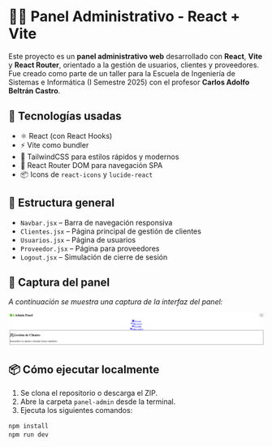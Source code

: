 # 🧑‍💻 Panel Administrativo - React + Vite

Este proyecto es un **panel administrativo web** desarrollado con **React**, **Vite** y **React Router**, orientado a la gestión de usuarios, clientes y proveedores. Fue creado como parte de un taller para la Escuela de Ingeniería de Sistemas e Informática (I Semestre 2025) con el profesor **Carlos Adolfo Beltrán Castro**.

## 🚀 Tecnologías usadas

- ⚛️ React (con React Hooks)
- ⚡ Vite como bundler
- 🎨 TailwindCSS para estilos rápidos y modernos
- 🔄 React Router DOM para navegación SPA
- 📦 Icons de `react-icons` y `lucide-react`

## 📂 Estructura general

- `Navbar.jsx` – Barra de navegación responsiva
- `Clientes.jsx` – Página principal de gestión de clientes
- `Usuarios.jsx` – Página de usuarios
- `Proveedor.jsx` – Página para proveedores
- `Logout.jsx` – Simulación de cierre de sesión

## 📸 Captura del panel

_A continuación se muestra una captura de la interfaz del panel:_

![Captura del Panel](./captura.png)

## 📦 Cómo ejecutar localmente

1. Se clona el repositorio o descarga el ZIP.
2. Abre la carpeta `panel-admin` desde la terminal.
3. Ejecuta los siguientes comandos:

```bash
npm install
npm run dev

